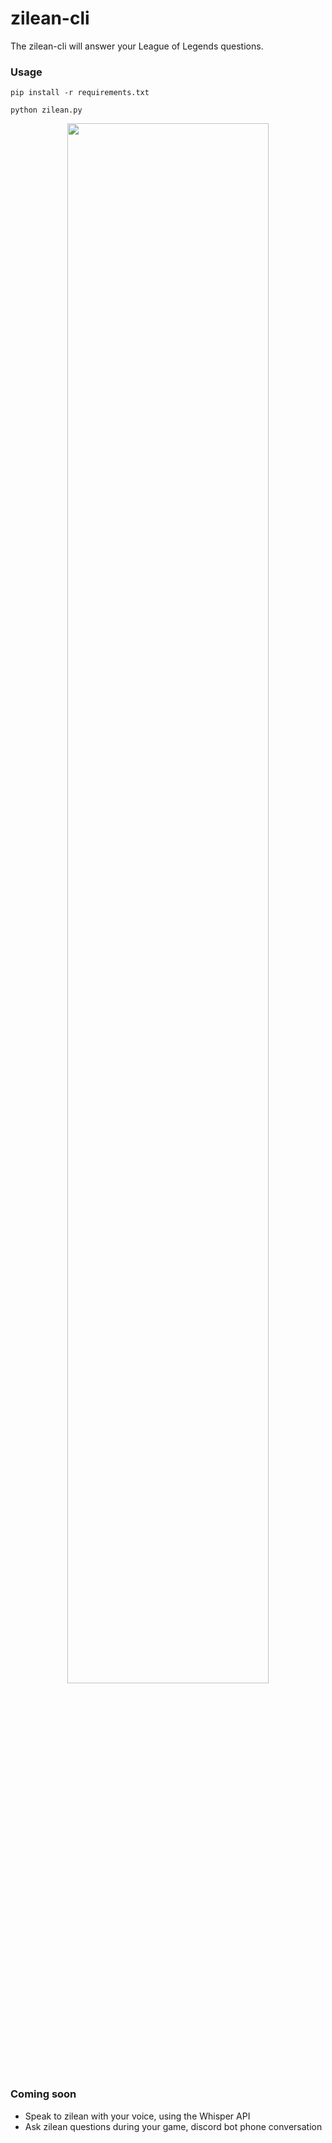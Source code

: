 # zilean-cli

The zilean-cli will answer your League of Legends questions.

### Usage

`pip install -r requirements.txt`

`python zilean.py`

<p align="center">
  <img src="images/first-cli-demo.gif" width="80%"/>
</p>

### Coming soon

- Speak to zilean with your voice, using the Whisper API
- Ask zilean questions during your game, discord bot phone conversation
